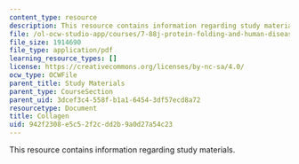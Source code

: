 ```yaml
---
content_type: resource
description: This resource contains information regarding study materials.
file: /ol-ocw-studio-app/courses/7-88j-protein-folding-and-human-disease-spring-2015/942f2308e5c52f2cdd2b9a0d27a54c23_MIT7_88JS15_Collagen.pdf
file_size: 1914690
file_type: application/pdf
learning_resource_types: []
license: https://creativecommons.org/licenses/by-nc-sa/4.0/
ocw_type: OCWFile
parent_title: Study Materials
parent_type: CourseSection
parent_uid: 3dcef3c4-558f-b1a1-6454-3df57ecd8a72
resourcetype: Document
title: Collagen
uid: 942f2308-e5c5-2f2c-dd2b-9a0d27a54c23
---
```

This resource contains information regarding study materials.